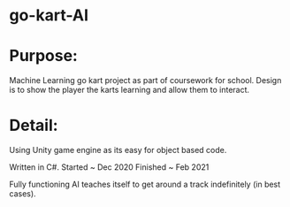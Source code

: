 # go-kart-AI

# Purpose:

Machine Learning go kart project as part of coursework for school. Design is to show the player the karts learning and allow them to interact.



# Detail:

Using Unity game engine as its easy for object based code.

Written in C#.
Started ~ Dec 2020
Finished ~ Feb 2021

Fully functioning AI teaches itself to get around a track indefinitely (in best cases).

